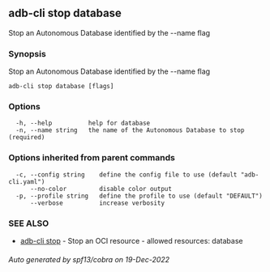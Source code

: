## adb-cli stop database

Stop an Autonomous Database identified by the --name flag

### Synopsis

Stop an Autonomous Database identified by the --name flag

```
adb-cli stop database [flags]
```

### Options

```
  -h, --help          help for database
  -n, --name string   the name of the Autonomous Database to stop (required)
```

### Options inherited from parent commands

```
  -c, --config string    define the config file to use (default "adb-cli.yaml")
      --no-color         disable color output
  -p, --profile string   define the profile to use (default "DEFAULT")
      --verbose          increase verbosity
```

### SEE ALSO

* [adb-cli stop](adb-cli_stop.md)	 - Stop an OCI resource - allowed resources: database

###### Auto generated by spf13/cobra on 19-Dec-2022
